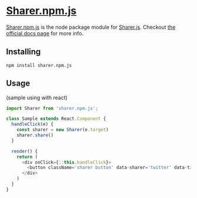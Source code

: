 [Sharer.npm.js](https://www.npmjs.com/package/sharer.npm.js)
=========

[Sharer.npm.js](https://www.npmjs.com/package/sharer.npm.js) is the node package module for [Sharer.js](https://ellisonleao.github.io/sharer.js/). Checkout [the official docs page](https://ellisonleao.github.io/sharer.js/) for more info.

## Installing

```
npm install sharer.npm.js
```

## Usage

(sample using with react)

```javascript
import Sharer from 'sharer.npm.js';

class Sample extends React.Component {
  handleClick(e) {
    const sharer = new Sharer(e.target)
    sharer.share()
  }

  render() {
    return (
      <div onClick={::this.handleClick}>
        <button className='sharer button' data-sharer='twitter' data-title='Checkout Sharer.js!' data-url={`https://ellisonleao.github.io/sharer.js/`}>Share on Twitter</button>
      </div>
    )
  }
}
```
